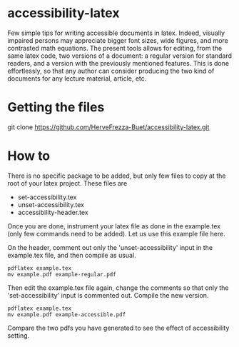 # accessibility-latex

Few simple tips for writing accessible documents in latex. Indeed, visually impaired persons may appreciate bigger font sizes, wide figures, and more contrasted math equations. The present tools allows for editing, from the same latex code, two versions of a document: a regular version for standard readers, and a version with the previously mentioned features. This is done effortlessly, so that any author can consider producing the two kind of documents for any lecture material, article, etc.


# Getting the files

git clone https://github.com/HerveFrezza-Buet/accessibility-latex.git


# How to

There is no specific package to be added, but only few files to copy at the root of your latex project. These files are

- set-accessibility.tex
- unset-accessibility.tex
- accessibility-header.tex

Once you are done, instrument your latex file as done in the example.tex (only few commands need to be added). Let us use this example file here.

On the header, comment out only the 'unset-accessibility' input in the example.tex file, and then compile as usual.

```
pdflatex example.tex
mv example.pdf example-regular.pdf
```


Then edit the example.tex file again, change the comments so that only the 'set-accessibility' input is commented out. Compile the new version.

```
pdflatex example.tex
mv example.pdf example-accessible.pdf
```

Compare the two pdfs you have generated to see the effect of accessibility setting.
